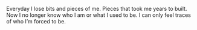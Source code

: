 Everyday I lose bits and pieces of me. Pieces that took me years to built. Now I no longer know who I am or what I used to be. I can only feel traces of who I’m forced to be.